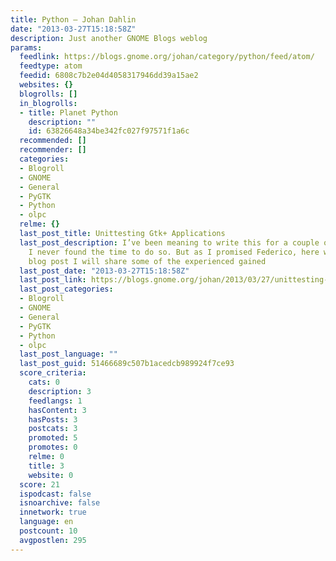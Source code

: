```yaml
---
title: Python – Johan Dahlin
date: "2013-03-27T15:18:58Z"
description: Just another GNOME Blogs weblog
params:
  feedlink: https://blogs.gnome.org/johan/category/python/feed/atom/
  feedtype: atom
  feedid: 6808c7b2e04d4058317946dd39a15ae2
  websites: {}
  blogrolls: []
  in_blogrolls:
  - title: Planet Python
    description: ""
    id: 63826648a34be342fc027f97571f1a6c
  recommended: []
  recommender: []
  categories:
  - Blogroll
  - GNOME
  - General
  - PyGTK
  - Python
  - olpc
  relme: {}
  last_post_title: Unittesting Gtk+ Applications
  last_post_description: I’ve been meaning to write this for a couple of months, but
    I never found the time to do so. But as I promised Federico, here we go.. In this
    blog post I will share some of the experienced gained
  last_post_date: "2013-03-27T15:18:58Z"
  last_post_link: https://blogs.gnome.org/johan/2013/03/27/unittesting-gtk-applications/
  last_post_categories:
  - Blogroll
  - GNOME
  - General
  - PyGTK
  - Python
  - olpc
  last_post_language: ""
  last_post_guid: 51466689c507b1acedcb989924f7ce93
  score_criteria:
    cats: 0
    description: 3
    feedlangs: 1
    hasContent: 3
    hasPosts: 3
    postcats: 3
    promoted: 5
    promotes: 0
    relme: 0
    title: 3
    website: 0
  score: 21
  ispodcast: false
  isnoarchive: false
  innetwork: true
  language: en
  postcount: 10
  avgpostlen: 295
---
```

